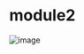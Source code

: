 # module2


![image](https://user-images.githubusercontent.com/123092979/219506246-46947aa5-417d-4aff-b5d7-efe719fda865.png)
